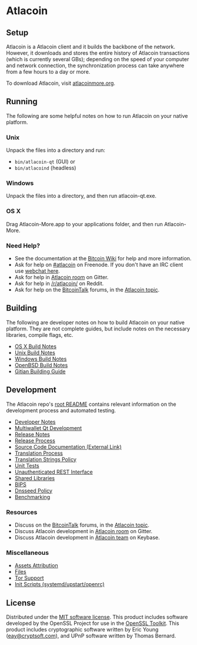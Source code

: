 Atlacoin
=============

Setup
---------------------
Atlacoin is a Atlacoin client and it builds the backbone of the network. However, it downloads and stores the entire history of Atlacoin transactions (which is currently several GBs); depending on the speed of your computer and network connection, the synchronization process can take anywhere from a few hours to a day or more.

To download Atlacoin, visit [atlacoinmore.org](https://atlacoin.com).

Running
---------------------
The following are some helpful notes on how to run Atlacoin on your native platform.

### Unix

Unpack the files into a directory and run:

- `bin/atlacoin-qt` (GUI) or
- `bin/atlacoind` (headless)

### Windows

Unpack the files into a directory, and then run atlacoin-qt.exe.

### OS X

Drag Atlacoin-More.app to your applications folder, and then run Atlacoin-More.

### Need Help?

* See the documentation at the [Bitcoin Wiki](https://en.bitcoin.it/wiki/Main_Page)
for help and more information.
* Ask for help on [#atlacoin](http://webchat.freenode.net?channels=atlacoin) on Freenode. If you don't have an IRC client use [webchat here](http://webchat.freenode.net?channels=atlacoin).
* Ask for help in [Atlacoin room](https://gitter.im/Atlacoin_Hub) on Gitter.
* Ask for help in [/r/atlacoin/](https://nm.reddit.com/r/atlacoin/) on Reddit.
* Ask for help on the [BitcoinTalk](https://bitcointalk.org/) forums, in the [Atlacoin topic](https://bitcointalk.org/index.php?topic=3017838.new#new).

Building
---------------------
The following are developer notes on how to build Atlacoin on your native platform. They are not complete guides, but include notes on the necessary libraries, compile flags, etc.

- [OS X Build Notes](build-osx.md)
- [Unix Build Notes](build-unix.md)
- [Windows Build Notes](build-windows.md)
- [OpenBSD Build Notes](build-openbsd.md)
- [Gitian Building Guide](gitian-building.md)

Development
---------------------
The Atlacoin repo's [root README](/README.md) contains relevant information on the development process and automated testing.

- [Developer Notes](developer-notes.md)
- [Multiwallet Qt Development](multiwallet-qt.md)
- [Release Notes](release-notes.md)
- [Release Process](release-process.md)
- [Source Code Documentation (External Link)](https://dev.visucore.com/bitcoin/doxygen/)
- [Translation Process](translation_process.md)
- [Translation Strings Policy](translation_strings_policy.md)
- [Unit Tests](unit-tests.md)
- [Unauthenticated REST Interface](REST-interface.md)
- [Shared Libraries](shared-libraries.md)
- [BIPS](bips.md)
- [Dnsseed Policy](dnsseed-policy.md)
- [Benchmarking](benchmarking.md)

### Resources
* Discuss on the [BitcoinTalk](https://bitcointalk.org/) forums, in the [Atlacoin topic](https://bitcointalk.org/index.php?topic=3017838.new#new).
* Discuss Atlacoin development in [Atlacoin room](https://gitter.im/Atlacoin_Hub) on Gitter.
* Discuss Atlacoin development in [Atlacoin team](https://keybase.io/team/atlacoin) on Keybase.

### Miscellaneous
- [Assets Attribution](assets-attribution.md)
- [Files](files.md)
- [Tor Support](tor.md)
- [Init Scripts (systemd/upstart/openrc)](init.md)

License
---------------------
Distributed under the [MIT software license](http://www.opensource.org/licenses/mit-license.php).
This product includes software developed by the OpenSSL Project for use in the [OpenSSL Toolkit](https://www.openssl.org/). This product includes
cryptographic software written by Eric Young ([eay@cryptsoft.com](mailto:eay@cryptsoft.com)), and UPnP software written by Thomas Bernard.
